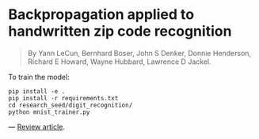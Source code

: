 # Backpropagation applied to handwritten zip code recognition
> By Yann LeCun, Bernhard Boser, John S Denker, Donnie Henderson, Richard E Howard, Wayne Hubbard, Lawrence D Jackel.

To train the model:

```shell
pip install -e .   
pip install -r requirements.txt
cd research_seed/digit_recognition/
python mnist_trainer.py
```

— [Review article](x).